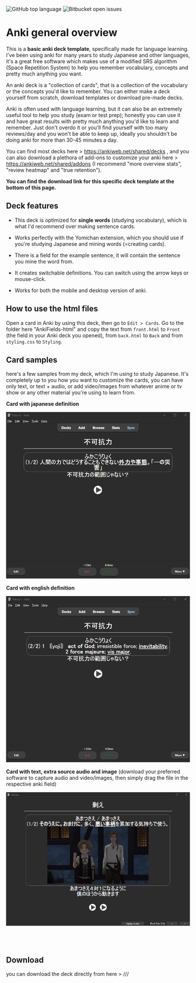 
![GitHub top language](https://img.shields.io/github/languages/top/Wolanet/Anki_deck-language-learning?color=green)
![Bitbucket open issues](https://img.shields.io/bitbucket/issues/Wolanet/Anki_deck-language-learning?color=red)

# Anki general overview
This is a **basic anki deck template**, specifically made for language learning. 
I've been using anki for many years to study Japanese and other languages, it's a great free software which makes use of a modified SRS algorithm (Space Repetition System) to help you remember vocabulary, concepts and pretty much anything you want.

An anki deck is a "collection of cards", that is a collection of the vocabulary or the concepts you'd like to remember. You can either make a deck yourself from scratch, download templates or download pre-made decks.

Anki is often used with language learning, but it can also be an extremely useful tool to help you study (exam or test prep); honestly you can use it and have great results with pretty much anything you'd like to learn and remember. Just don't overdo it or you'll find yourself with too many reviews/day and you won't be able to keep up, ideally you shouldn't be doing anki for more than 30-45 minutes a day.

You can find most decks here > https://ankiweb.net/shared/decks , and you can also download a plethora of add-ons to customize your anki here > https://ankiweb.net/shared/addons 
(I recommend "more overview stats", "review heatmap" and "true retention").   

**You can find the download link for this specific deck template at the bottom of this page.**
<br>


## Deck features

- This deck is optimized for **single words** (studying vocabulary), which is what I'd recommend over making sentence cards.

- Works perfectly with the Yomichan extension, which you should use if you're studying Japanese and mining words (=creating cards).

- There is a field for the example sentence, it will contain the sentence you mine the word from.

- It creates switchable definitions. You can switch using the arrow keys or mouse-click.

- Works for both the mobile and desktop version of anki. <br>

  

## How to use the html files

Open a card in Anki by using this deck, then go to ```Edit > Cards```.
Go to the folder here "AnkiFields-html" and copy the text from ```front.html``` to ```Front``` (the field in your Anki deck you opened), from ```back.html``` to ```Back``` and from ```styling.css``` to ```Styling```.
<br>

## Card samples
here's a few samples from my deck, which I'm using to study Japanese. It's completely up to you how you want to customize the cards, you can have only text, or text + audio, or add video/images from whatever anime or tv show or any other material you're using to learn from.
<br>  

**Card with japanese definition**

![Sample image1](image%20samples/card_japanese_def.png)

**Card with english definition**  

![Sample image1](image%20samples/card_english_definition.png)  

**Card with text, extra source audio and image** (download your preferred software to capture audio and video/images, then simply drag the file in the respective anki field) 

![Samplooo image1](image%20samples/cardjp_with_picture.png)

<br><br>

## Download
you can download the deck directly from here > ///




